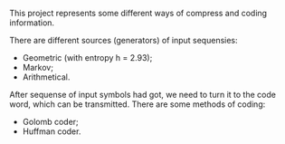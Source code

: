 This project represents some different ways of compress and coding information.

There are different sources (generators) of input sequensies:
- Geometric (with entropy h = 2.93);
- Markov;
- Arithmetical.

After sequense of input symbols had got, we need to turn it to the code word, which can be transmitted.
There are some methods of coding:
- Golomb coder;
- Huffman coder.
